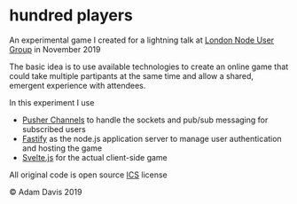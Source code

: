 # hundred players

An experimental game I created for a lightning talk at [London Node User Group](https://lnug.org) in November 2019

The basic idea is to use available technologies to create an online game that could take multiple partipants at the same time and allow a shared, emergent experience with attendees. 

In this experiment I use 
- [Pusher Channels](https://pusher.com/channels) to handle the sockets and pub/sub messaging for subscribed users
- [Fastify](https://www.fastify.io/) as the node.js application server to manage user authentication and hosting the game
- [Svelte.js](https://svelte.dev) for the actual client-side game 

All original code is open source [ICS](./license.txt) license

© Adam Davis 2019


